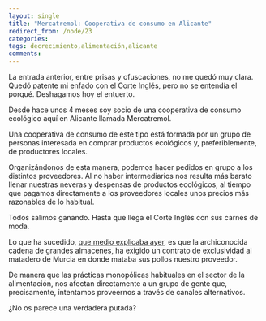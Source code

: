 ```yaml
---
layout: single
title: "Mercatremol: Cooperativa de consumo en Alicante"
redirect_from: /node/23
categories:
tags: decrecimiento,alimentación,alicante
comments: 
---
```

La entrada anterior, entre prisas y ofuscaciones, no me quedó muy clara. Quedó patente mi enfado con el Corte Inglés, pero no se entendía el porqué. Deshagamos hoy el entuerto.

Desde hace unos 4 meses soy socio de una cooperativa de consumo ecológico aquí en Alicante llamada Mercatremol.

Una cooperativa de consumo de este tipo está formada por un grupo de personas interesada en comprar productos ecológicos y, preferiblemente, de productores locales.

Organizándonos de esta manera, podemos hacer pedidos en grupo a los distintos proveedores. Al no haber intermediarios nos resulta más barato llenar nuestras neveras y despensas de productos ecológicos, al tiempo que pagamos directamente a los proveedores locales unos precios más razonables de lo habitual.

Todos salimos ganando. Hasta que llega el Corte Inglés con sus carnes de moda.

Lo que ha sucedido, [que medio explicaba ayer](http://esclap.es/node/22), es que la archiconocida cadena de grandes almacenes, ha exigido un contrato de exclusividad al matadero de Murcia en donde mataba sus pollos nuestro proveedor.

De manera que las prácticas monopólicas habituales en el sector de la alimentación, nos afectan directamente a un grupo de gente que, precisamente, intentamos proveernos a través de canales alternativos.

¿No os parece una verdadera putada?
